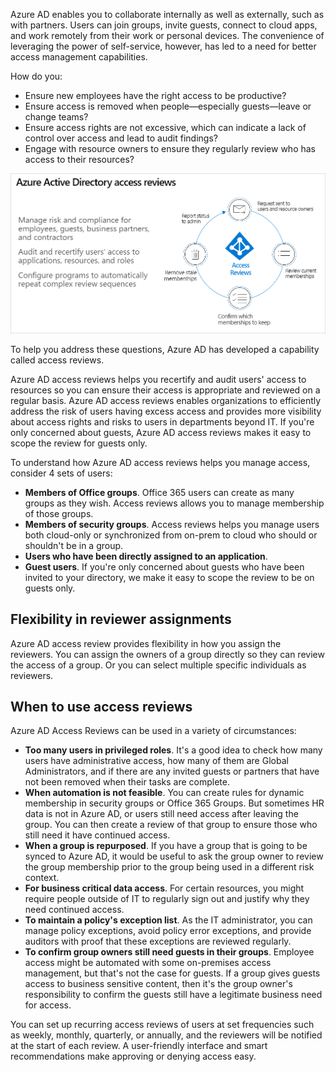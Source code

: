 Azure AD enables you to collaborate internally as well as externally, such as with partners. Users can join groups, invite guests, connect to cloud apps, and work remotely from their work or personal devices. The convenience of leveraging the power of self-service, however, has led to a need for better access management capabilities. 

How do you:

- Ensure new employees have the right access to be productive?
- Ensure access is removed when people—especially guests—leave or change teams? 
- Ensure access rights are not excessive, which can indicate a lack of control over access and lead to audit findings?
- Engage with resource owners to ensure they regularly review who has access to their resources?

![Azure access reviews](../media/azure-access-reviews.png)

To help you address these questions, Azure AD has developed a capability called access reviews.

Azure AD access reviews helps you recertify and audit users' access to resources so you can ensure their access is appropriate and reviewed on a regular basis.  Azure AD access reviews enables organizations to efficiently address the risk of users having excess access and provides more visibility about access rights and risks to users in departments beyond IT.  If you're only concerned about guests, Azure AD access reviews makes it easy to scope the review for guests only.

To understand how Azure AD access reviews helps you manage access, consider 4 sets of users:

- **Members of Office groups**. Office 365 users can create as many groups as they wish. Access reviews allows you to manage membership of those groups.
- **Members of security groups**. Access reviews helps you manage users both cloud-only or synchronized from on-prem to cloud who should or shouldn't be in a group.
- **Users who have been directly assigned to an application**.
- **Guest users**. If you're only concerned about guests who have been invited to your directory, we make it easy to scope the review to be on guests only.

## Flexibility in reviewer assignments

Azure AD access review provides flexibility in how you assign the reviewers.  You can assign the owners of a group directly so they can review the access of a group.  Or you can select multiple specific individuals as reviewers.

## When to use access reviews

Azure AD Access Reviews can be used in a variety of circumstances:

- **Too many users in privileged roles**. It's a good idea to check how many users have administrative access, how many of them are Global Administrators, and if there are any invited guests or partners that have not been removed when their tasks are complete.
- **When automation is not feasible**. You can create rules for dynamic membership in security groups or Office 365 Groups. But sometimes HR data is not in Azure AD, or users still need access after leaving the group. You can then create a review of that group to ensure those who still need it have continued access.
- **When a group is repurposed**. If you have a group that is going to be synced to Azure AD, it would be useful to ask the group owner to review the group membership prior to the group being used in a different risk context.
- **For business critical data access**. For certain resources, you might require people outside of IT to regularly sign out and justify why they need continued access.
- **To maintain a policy's exception list**. As the IT administrator, you can manage policy exceptions, avoid policy error exceptions, and provide auditors with proof that these exceptions are reviewed regularly.
- **To confirm group owners still need guests in their groups**. Employee access might be automated with some on-premises access management, but that's not the case for guests. If a group gives guests access to business sensitive content, then it's the group owner's responsibility to confirm the guests still have a legitimate business need for access.

You can set up recurring access reviews of users at set frequencies such as weekly, monthly, quarterly, or annually, and the reviewers will be notified at the start of each review. A user-friendly interface and smart recommendations make approving or denying access easy. 

